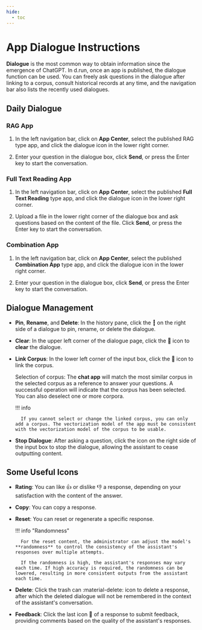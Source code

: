 ```yaml
---
hide:
  - toc
---
```


# App Dialogue Instructions

**Dialogue** is the most common way to obtain information since the emergence of ChatGPT. In d.run, once an app is published, the dialogue function can be used. You can freely ask questions in the dialogue after linking to a corpus, consult historical records at any time, and the navigation bar also lists the recently used dialogues.

## Daily Dialogue

### RAG App

1. In the left navigation bar, click on **App Center**, select the published RAG type app, and click the dialogue icon in the lower right corner.

    <!-- ![Click dialogue icon](../../images/chat01.jpg) -->

2. Enter your question in the dialogue box, click **Send**, or press the Enter key to start the conversation.

    <!-- ![Chat](../../images/chat02.jpg) -->

### Full Text Reading App

1. In the left navigation bar, click on **App Center**, select the published **Full Text Reading** type app, and click the dialogue icon in the lower right corner.

    <!-- ![Click dialogue icon](../../images/chat03.jpg) -->

2. Upload a file in the lower right corner of the dialogue box and ask questions based on the content of the file. Click **Send**, or press the Enter key to start the conversation.

    <!-- ![Chat](../../images/chat04.jpg) -->

### Combination App

1. In the left navigation bar, click on **App Center**, select the published **Combination App** type app, and click the dialogue icon in the lower right corner.

    <!-- ![Click dialogue icon](../../images/chat05.jpg) -->

2. Enter your question in the dialogue box, click **Send**, or press the Enter key to start the conversation.

    <!-- ![Chat](../../images/chat06.jpg) -->

## Dialogue Management

<!-- ![manage](../images/manage.jpg) -->

- **Pin**, **Rename**, and **Delete**: In the history pane, click the **┇** on the right side of a dialogue to pin, rename, or delete the dialogue.
- **Clear**: In the upper left corner of the dialogue page, click the 🧹 icon to **clear** the dialogue.
- **Link Corpus**: In the lower left corner of the input box, click the 📖 icon to link the corpus.

    Selection of corpus: The **chat app** will match the most similar corpus in the selected corpus as a reference to answer your questions. A successful operation will indicate that the corpus has been selected. You can also deselect one or more corpora.

    !!! info

        If you cannot select or change the linked corpus, you can only add a corpus. The vectorization model of the app must be consistent with the vectorization model of the corpus to be usable.

- **Stop Dialogue**: After asking a question, click the icon on the right side of the input box to stop the dialogue, allowing the assistant to cease outputting content.

## Some Useful Icons

<!-- ![page-function](../images/page-function.jpg) -->

- **Rating**: You can like 👍 or dislike 👎 a response, depending on your satisfaction with the content of the answer.
- **Copy**: You can copy a response.
- **Reset**: You can reset or regenerate a specific response.

    !!! info "Randomness"

        For the reset content, the administrator can adjust the model's **randomness** to control the consistency of the assistant's responses over multiple attempts.

        If the randomness is high, the assistant's responses may vary each time. If high accuracy is required, the randomness can be lowered, resulting in more consistent outputs from the assistant each time.

- **Delete**: Click the trash can :material-delete: icon to delete a response, after which the deleted dialogue will not be remembered in the context of the assistant's conversation.
- **Feedback**: Click the last icon :bookmark_tabs: of a response to submit feedback, providing comments based on the quality of the assistant's responses.
